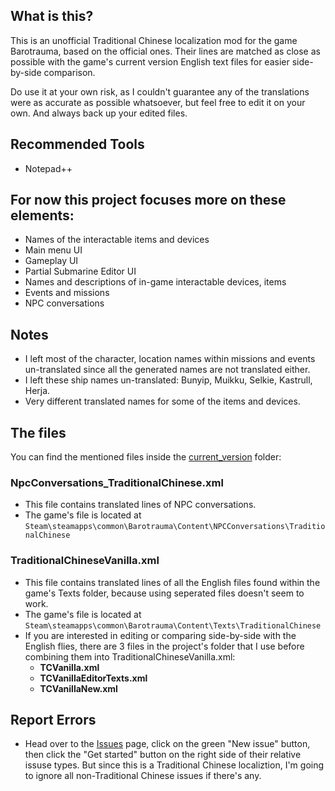 ## What is this?
This is an unofficial Traditional Chinese localization mod for the game Barotrauma, based on the official ones. Their lines are matched as close as possible with the game's current version English text files for easier side-by-side comparison.

Do use it at your own risk, as I couldn't guarantee any of the translations were as accurate as possible whatsoever, but feel free to edit it on your own. And always back up your edited files.

## Recommended Tools
- Notepad++

## For now this project focuses more on these elements:
- Names of the interactable items and devices
- Main menu UI
- Gameplay UI
- Partial Submarine Editor UI
- Names and descriptions of in-game interactable devices, items
- Events and missions
- NPC conversations

## Notes
- I left most of the character, location names within missions and events un-translated since all the generated names are not translated either.
- I left these ship names un-translated: Bunyip, Muikku, Selkie, Kastrull, Herja.
- Very different translated names for some of the items and devices.

## The files
You can find the mentioned files inside the [current_version](./current_version) folder:
### NpcConversations_TraditionalChinese.xml
- This file contains translated lines of NPC conversations.
- The game's file is located at ```Steam\steamapps\common\Barotrauma\Content\NPCConversations\TraditionalChinese```

### TraditionalChineseVanilla.xml
- This file contains translated lines of all the English files found within the game's Texts folder, because using seperated files doesn't seem to work.
- The game's file is located at ```Steam\steamapps\common\Barotrauma\Content\Texts\TraditionalChinese```
- If you are interested in editing or comparing side-by-side with the English flies, there are 3 files in the project's folder that I use before combining them into TraditionalChineseVanilla.xml:
  - **TCVanilla.xml**
  - **TCVanillaEditorTexts.xml**
  - **TCVanillaNew.xml**
## Report Errors
- Head over to the [Issues](https://github.com/nokau/Barotrauma.zht.edited.mod/issues) page, click on the green "New issue" button, then click the "Get started" button on the right side of their relative issuse types. But since this is a Traditional Chinese localiztion, I'm going to ignore all non-Traditional Chinese issues if there's any.
